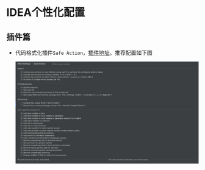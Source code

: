 # IDEA个性化配置



## 插件篇

- 代码格式化插件`Safe Action`，[插件地址](https://github.com/dubreuia/intellij-plugin-save-actions)。推荐配置如下图

    ![image-20200312135908596](images/IDEA个性化配置/image-20200312135908596.png)

